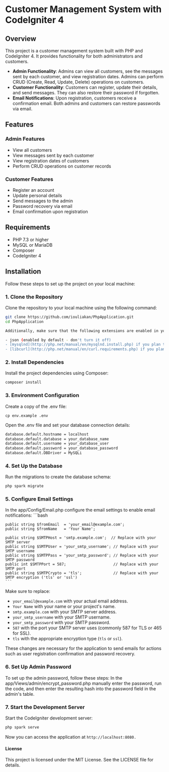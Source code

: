 # Customer Management System with CodeIgniter 4

## Overview

This project is a customer management system built with PHP and CodeIgniter 4. It provides functionality for both administrators and customers.

- **Admin Functionality**: Admins can view all customers, see the messages sent by each customer, and view registration dates. Admins can perform CRUD (Create, Read, Update, Delete) operations on customers.
- **Customer Functionality**: Customers can register, update their details, and send messages. They can also restore their password if forgotten.
- **Email Notifications**: Upon registration, customers receive a confirmation email. Both admins and customers can restore passwords via email.

## Features

### Admin Features
- View all customers
- View messages sent by each customer
- View registration dates of customers
- Perform CRUD operations on customer records

### Customer Features
- Register an account
- Update personal details
- Send messages to the admin
- Password recovery via email
- Email confirmation upon registration

## Requirements

- PHP 7.3 or higher
- MySQL or MariaDB
- Composer
- CodeIgniter 4

## Installation

Follow these steps to set up the project on your local machine:

### 1. Clone the Repository
Clone the repository to your local machine using the following command:

```bash
git clone https://github.com/iouliakan/PhpApplication.git
cd PhpApplication

Additionally, make sure that the following extensions are enabled in your PHP:

- json (enabled by default - don't turn it off)
- [mysqlnd](http://php.net/manual/en/mysqlnd.install.php) if you plan to use MySQL
- [libcurl](http://php.net/manual/en/curl.requirements.php) if you plan to use the HTTP\CURLRequest library

```
### 2. Install Dependencies 
Install the project dependencies using Composer:
```bash
composer install
```

### 3. Environment Configuration 
Create a copy of the .env file:

```
cp env.example .env
```

Open the .env file and set your database connection details:
```bash
database.default.hostname = localhost
database.default.database = your_database_name
database.default.username = your_database_user
database.default.password = your_database_password
database.default.DBDriver = MySQLi
```

### 4. Set Up the Database
Run the migrations to create the database schema:
```bash
php spark migrate
```

### 5. Configure Email Settings
In the app/Config/Email.php configure the  email settings to enable email notifications:
    ```bash 
    
    public string $fromEmail  = 'your_email@example.com';
    public string $fromName   = 'Your Name';

    public string $SMTPHost = 'smtp.example.com';  // Replace with your SMTP server
    public string $SMTPUser = 'your_smtp_username'; // Replace with your SMTP username
    public string $SMTPPass = 'your_smtp_password'; // Replace with your SMTP password
    public int $SMTPPort = 587;                     // Replace with your SMTP port
    public string $SMTPCrypto = 'tls';              // Replace with your SMTP encryption ('tls' or 'ssl')
    ```


Make sure to replace:
- `your_email@example.com` with your actual email address.
- `Your Name` with your name or your project's name.
- `smtp.example.com` with your SMTP server address.
- `your_smtp_username` with your SMTP username.
- `your_smtp_password` with your SMTP password.
- `587` with the port your SMTP server uses (commonly 587 for TLS or 465 for SSL).
- `tls` with the appropriate encryption type (`tls` or `ssl`).

These changes are necessary for the application to send emails for actions such as user registration confirmation and password recovery.


### 6. Set Up Admin Password
To set up the admin password, follow these steps:
In the app/Views/admin/encrypt_password.php  manually enter the password, run the code, and then enter the resulting hash into the password field in the admin's table.


### 7. Start the Development Server
Start the CodeIgniter development server:
```bash
php spark serve
```
Now you can access the application at `http://localhost:8080.`


#### License
This project is licensed under the MIT License. See the LICENSE file for details.



